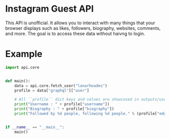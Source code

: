 # Instagram Guest API
This API is unofficial. It allows you to interact with many things that your browser displays such as likes, followers, biography, websites, comments, and more. The goal is to access these data without haivng to login.

# Example
```python
import api.core


def main():
    data = api.core.fetch_user("lanarhoades")
    profile = data["graphql"]["user"]

    # All ``profile`` dict keys and values are showcased in outputs/user.sample.json
    print("Username : " + profile["username"])
    print("Biography : " + profile["biography"])
    print("Followed by %d people, following %d people." % (profile["edge_followed_by"]["count"], profile["edge_follow"]["count"]))


if __name__ == "__main__":
    main()

```